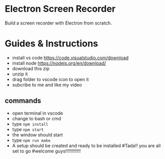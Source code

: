 # Electron Screen Recorder

Build a screen recorder with Electron from scratch. 

# Guides & Instructions
* install vs code https://code.visualstudio.com/download
* install node https://nodejs.org/en/download/
* download this zip 
* unzip it 
* drag folder to vscode icon to open it 
* subcribe to me and like my video
## commands
* open terminal in vscode 
* change to bash or cmd
* type  `npm install`
* type `npm start`
* the window should start
* type `npm run make`
* A setup should be created and ready to be installed 
#Tada!! you are all set to go
#welcome guys!!!!!!!!!!!!
